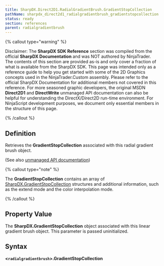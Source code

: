 ```yaml
---
title: SharpDX.Direct2D1.RadialGradientBrush.GradientStopCollection
pathName: sharpdx_direct2d1_radialgradientbrush_gradientstopcollection
status: ready
section: references
parent: radialgradientbrush
---
```


{% callout type="warning" %}

Disclaimer: The **SharpDX SDK Reference** section was compiled from the official **SharpDX Documentation** and was NOT authored by NinjaTrader. The contents of this section are provided as-is and only cover a fraction of what is available from the SharpDX SDK. This page was intended only as a reference guide to help you get started with some of the 2D Graphics concepts used in the NinjaTrader.Custom assembly. Please refer to the official SharpDX Documentation for additional members not covered in this reference. For more seasoned graphic developers, the original MSDN **Direct2D1** and **DirectWrite** unmanaged API documentation can also be helpful for understanding the DirectX/Direct2D run-time environment. For NinjaScript development purposes, we document only essential members in the structure of this page.

{% /callout %}

## Definition

Retrieves the **GradientStopCollection** associated with this radial gradient brush object.

(See also [unmanaged API documentation](http://msdn.microsoft.com/en-us/library/dd371539.aspx))

{% callout type="note" %}

The **GradientStopCollection** contains an array of [SharpDX.GradientStopCollection](sharpdx_direct2d1_gradientstopcollection.md) structures and additional information, such as the extend mode and the color interpolation mode.

{% /callout %}

## Property Value

The **SharpDX.GradientStopCollection** object associated with this linear gradient brush object. This parameter is passed uninitialized.

## Syntax

**<`radialgradientbrush`>.GradientStopCollection**

